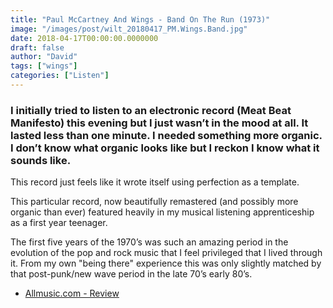 ```yaml
---
title: "Paul McCartney And Wings - Band On The Run (1973)"
image: "/images/post/wilt_20180417_PM.Wings.Band.jpg"
date: 2018-04-17T00:00:00.0000000
draft: false
author: "David"
tags: ["wings"]
categories: ["Listen"]
---
```

### I initially tried to listen to an electronic record (Meat Beat Manifesto) this evening but I just wasn’t in the mood at all. It lasted less than one minute. I needed something more organic. I don’t know what organic looks like but I reckon I know what it sounds like.  
  
This record just feels like it wrote itself using perfection as a template. 

 This particular record, now beautifully remastered (and possibly more organic than ever) featured heavily in my musical listening apprenticeship as a first year teenager.  
  
The first five years of the 1970’s was such an amazing period in the evolution of the pop and rock music that I feel privileged that I lived through it. From my own "being there" experience this was only slightly matched by that post-punk/new wave period in the late 70’s early 80’s.

-  [Allmusic.com - Review](https://www.allmusic.com/album/band-on-the-run-mw0000190865)